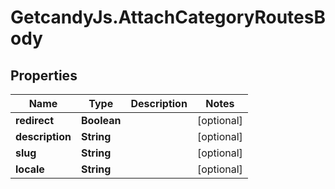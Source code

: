 # GetcandyJs.AttachCategoryRoutesBody

## Properties

Name | Type | Description | Notes
------------ | ------------- | ------------- | -------------
**redirect** | **Boolean** |  | [optional] 
**description** | **String** |  | [optional] 
**slug** | **String** |  | [optional] 
**locale** | **String** |  | [optional] 



